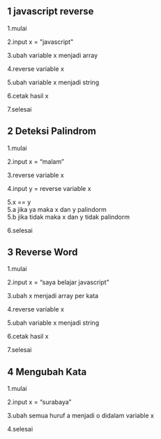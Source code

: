 ## 1 javascript reverse

1.mulai

2.input x = "javascript"

3.ubah variable x menjadi array

4.reverse variable x

5.ubah variable x menjadi string

6.cetak hasil x

7.selesai




## 2 Deteksi Palindrom

1.mulai

2.input x = “malam”

3.reverse variable x

4.input y = reverse variable x

5.x == y  
   5.a jika ya maka x dan y palindorm  
   5.b jika tidak maka x dan y tidak palindorm

6.selesai


## 3 Reverse Word


1.mulai

2.input x = “saya belajar javascript”

3.ubah x menjadi array per kata 

4.reverse variable x

5.ubah variable x menjadi string

6.cetak hasil x

7.selesai




## 4 Mengubah Kata

1.mulai

2.input x = “surabaya”

3.ubah semua huruf a menjadi o didalam variable x

4.selesai   




